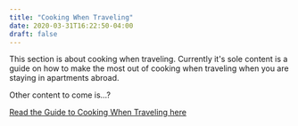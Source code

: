 ```yaml
---
title: "Cooking When Traveling"
date: 2020-03-31T16:22:50-04:00
draft: false
---
```


This section is about cooking when traveling. Currently it's sole content is a guide on how to make the most out of cooking when traveling when you are staying in apartments abroad.

Other content to come is...?


[Read the Guide to Cooking When Traveling here](guide)

